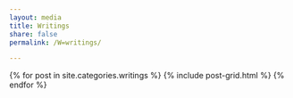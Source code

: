 ```yaml
---
layout: media
title: Writings
share: false
permalink: /W=writings/

---
```


<div class="tiles">                                                             
{% for post in site.categories.writings %}
  {% include post-grid.html %}                                                  
{% endfor %}                                                                    
</div><!-- /.tiles -->     

